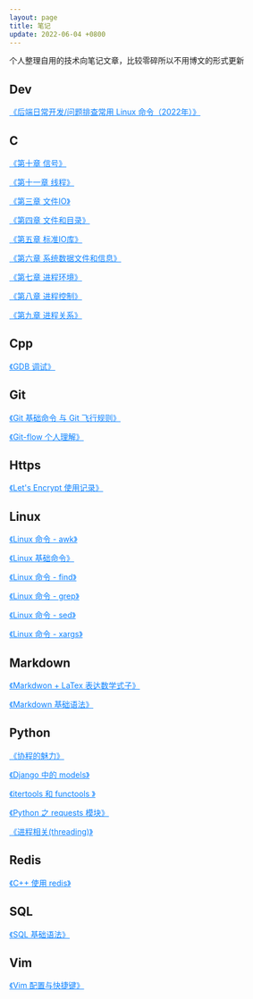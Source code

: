 ```yaml
---
layout: page
title: 笔记
update: 2022-06-04 +0800
---
```


个人整理自用的技术向笔记文章，比较零碎所以不用博文的形式更新

## Dev

<a href="./Dev/commands/" style="color:#0c82ff;">《后端日常开发/问题排查常用 Linux 命令（2022年）》</a>

## C

<a href="./C/apue10-signal/" style="color:#0c82ff;">《第十章 信号》</a>

<a href="./C/apue11-thread/" style="color:#0c82ff;">《第十一章 线程》</a>

<a href="./C/apue3-file-IO/" style="color:#0c82ff;">《第三章 文件IO》</a>

<a href="./C/apue4-file-and-directory/" style="color:#0c82ff;">《第四章 文件和目录》</a>

<a href="./C/apue5-standard-IO-library/" style="color:#0c82ff;">《第五章 标准IO库》</a>

<a href="./C/apue6-system-data-and-information/" style="color:#0c82ff;">《第六章 系统数据文件和信息》</a>

<a href="./C/apue7-process-environment/" style="color:#0c82ff;">《第七章 进程环境》</a>

<a href="./C/apue8-process-control/" style="color:#0c82ff;">《第八章 进程控制》</a>

<a href="./C/apue9-process-relationship/" style="color:#0c82ff;">《第九章 进程关系》</a>

## Cpp

<a href="./Cpp/gdb/" style="color:#0c82ff;">《GDB 调试》</a>




## Git

<a href="./Git/basic/" style="color:#0c82ff;">《Git 基础命令 与 Git 飞行规则》</a>

<a href="./Git/git-flow/" style="color:#0c82ff;">《Git-flow 个人理解》</a>


## Https

<a href="./Https/LetsEncrypt/" style="color:#0c82ff;">《Let's Encrypt 使用记录》</a>


## Linux

<a href="./Linux/awk/" style="color:#0c82ff;">《Linux 命令 - awk》</a>

<a href="./Linux/basic/" style="color:#0c82ff;">《Linux 基础命令》</a>

<a href="./Linux/find/" style="color:#0c82ff;">《Linux 命令 - find》</a>

<a href="./Linux/grep/" style="color:#0c82ff;">《Linux 命令 - grep》</a>

<a href="./Linux/sed/" style="color:#0c82ff;">《Linux 命令 - sed》</a>

<a href="./Linux/xargs/" style="color:#0c82ff;">《Linux 命令 - xargs》</a>


## Markdown

<a href="./Markdown/LaTex-math/" style="color:#0c82ff;">《Markdwon + LaTex 表达数学式子》</a>

<a href="./Markdown/basic/" style="color:#0c82ff;">《Markdown 基础语法》</a>


## Python

<a href="./Python/coroutine/" style="color:#0c82ff;">《协程的魅力》</a>

<a href="./Python/django-models/" style="color:#0c82ff;">《Django 中的 models》</a>

<a href="./Python/itertools-functools/" style="color:#0c82ff;">《itertools 和 functools 》</a>

<a href="./Python/requests/" style="color:#0c82ff;">《Python 之 requests 模块》</a>

<a href="./Python/threading/" style="color:#0c82ff;">《进程相关(threading)》</a>


## Redis

<a href="./Redis/redis-in-cpp/" style="color:#0c82ff;">《C++ 使用 redis》</a>


## SQL

<a href="./SQL/syntax/" style="color:#0c82ff;">《SQL 基础语法》</a>


## Vim

<a href="./Vim/config/" style="color:#0c82ff;">《Vim 配置与快捷键》</a>


